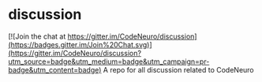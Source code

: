 # discussion

[![Join the chat at https://gitter.im/CodeNeuro/discussion](https://badges.gitter.im/Join%20Chat.svg)](https://gitter.im/CodeNeuro/discussion?utm_source=badge&utm_medium=badge&utm_campaign=pr-badge&utm_content=badge)
A repo for all discussion related to CodeNeuro
